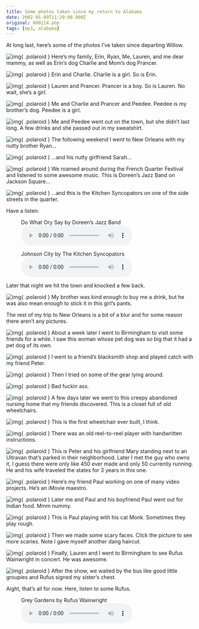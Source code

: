 ```yaml
---
title: Some photos taken since my return to Alabama
date: 2002-05-09T11:29:00.000Z
original: 000114.php
tags: [mp3, alabama]
---
```


At long last, here’s some of the photos I’ve taken since departing Willow.

![img](./family.jpg){ .polaroid }
Here’s my family, Erin, Ryan, Me, Lauren, and me dear mammy, as well as Erin’s dog Charlie and Mom’s dog Prancer.

![img](./erin-charlie.jpg){ .polaroid }
Erin and Charlie. Charlie is a girl. So is Erin.

![img](./lauren-prancer.jpg){ .polaroid }
Lauren and Prancer. Prancer is a boy. So is Lauren. No wait, she’s a girl.

![img](./dogs.jpg){ .polaroid }
Me and Charlie and Prancer and Peedee. Peedee is my brother’s dog. Peedee is a girl.

![img](./peedee-passed-out.jpg){ .polaroid }
Me and Peedee went out on the town, but she didn’t last long. A few drinks and she passed out in my sweatshirt.

![img](./neworleans-ryan.jpg){ .polaroid }
The following weekend I went to New Orleans with my nutty brother Ryan…

![img](./neworleans-sarah.jpg){ .polaroid }
…and his nutty girlfriend Sarah…

![img](./neworleans-jazz.jpg){ .polaroid }
We roamed around during the French Quarter Festival and listened to some awesome music. This is Doreen’s Jazz Band on Jackson Square…

![img](./kitchensyncopators.jpg){ .polaroid }
…and this is the Kitchen Syncopators on one of the side streets in the quarter.

Have a listen:

<figure>
  <figcaption>Do What Ory Say by Doreen’s Jazz Band</figcaption>
  <audio controls src="./doreensjazzband-dowhatorysay.mp3" />
</figure>

<figure>
  <figcaption>Johnson City by The Kitchen Syncopators</figcaption>
  <audio controls src="./kitchensyncopators-johnsoncity.mp3" />
</figure>

Later that night we hit the town and knocked a few back.

![img](./doinashot.jpg){ .polaroid }
My brother was kind enough to buy me a drink, but he was also mean enough to stick it in this girl’s pants.

The rest of my trip to New Orleans is a bit of a blur and for some reason there aren’t any pictures.

![img](./bigdog.jpg){ .polaroid }
About a week later I went to Birmingham to visit some friends for a while. I saw this woman whose pet dog was so big that it had a pet dog of its own.

![img](./petercatch.jpg){ .polaroid }
I went to a friend’s blacksmith shop and played catch with my friend Peter.

![img](./weldinggear.jpg){ .polaroid }
Then I tried on some of the gear lying around.

![img](./aviators.jpg){ .polaroid }
Bad fuckin ass.

![img](./nursinghome-wheelchairs.jpg){ .polaroid }
A few days later we went to this creepy abandoned nursing home that my friends discovered. This is a closet full of old wheelchairs.

![img](./nursinghome-lonechair.jpg){ .polaroid }
This is the first wheelchair ever built, I think.

![img](./nursinghome-reeltoreel.jpg){ .polaroid }
There was an old reel-to-reel player with handwritten instructions.

![img](./ultravan.jpg){ .polaroid }
This is Peter and his girlfriend Mary standing next to an Ultravan that’s parked in their neighborhood. Later I met the guy who owns it, I guess there were only like 450 ever made and only 50 currently running. He and his wife traveled the states for 3 years in this one.

![img](./paul-video.jpg){ .polaroid }
Here’s my friend Paul working on one of many video projects. He’s an iMovie maestro.

![img](./mepaulpaul.jpg){ .polaroid }
Later me and Paul and his boyfriend Paul went out for Indian food. Mmm nummy.

![img](./paulmonk.jpg){ .polaroid }
This is Paul playing with his cat Monk. Sometimes they play rough.

![img](./scaryfaces-0.jpg){ .polaroid }
Then we made some scary faces. Click the picture to see more scaries. Note I gave myself another dang haircut.

![img](./rufus.jpg){ .polaroid }
Finally, Lauren and I went to Birmingham to see Rufus Wainwright in concert. He was awesome.

![img](./rufusautograph.jpg){ .polaroid }
After the show, we waited by the bus like good little groupies and Rufus signed my sister’s chest.

Aight, that’s all for now. Here, listen to some Rufus.

<figure>
  <figcaption>Grey Gardens by Rufus Wainwright</figcaption>
  <audio controls src="./rufuswainwright-greygardens.mp3" />
</figure>
